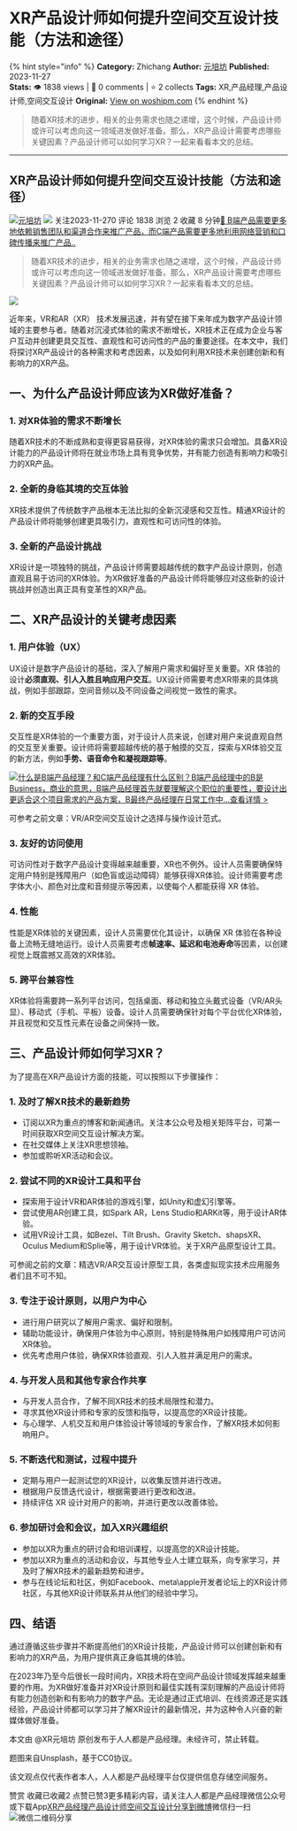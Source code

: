 # XR产品设计师如何提升空间交互设计技能（方法和途径）
{% hint style="info" %}
**Category:** Zhichang
**Author:** [元培坊](https://www.woshipm.com/u/992848)
**Published:** 2023-11-27  
**Stats:** 👁️ 1838 views | 💬 0 comments | ⭐ 2 collects
**Tags:** XR,产品经理,产品设计师,空间交互设计
**Original:** [View on woshipm.com](https://www.woshipm.com/zhichang/5948318.html)
{% endhint %}
> 随着XR技术的进步，相关的业务需求也随之递增，这个时候，产品设计师或许可以考虑向这一领域进发做好准备。那么，XR产品设计需要考虑哪些关键因素？产品设计师可以如何学习XR？一起来看看本文的总结。

---

## XR产品设计师如何提升空间交互设计技能（方法和途径）

[![](https://static.woshipm.com/view/woshipm_api_def_20240807210613_5467.png?imageView2/1/w/72/h/72/q/100)](https://www.woshipm.com/u/992848)[元培坊](https://www.woshipm.com/u/992848) ![](https://static.woshipm.com/tag/1101_1@2x.png) 关注2023-11-270 评论 1838 浏览 2 收藏 8 分钟[🔗 B端产品需要更多地依赖销售团队和渠道合作来推广产品，而C端产品需要更多地利用网络营销和口碑传播来推广产品..](https://ke.qidianla.com/courses/bcpm)

> 随着XR技术的进步，相关的业务需求也随之递增，这个时候，产品设计师或许可以考虑向这一领域进发做好准备。那么，XR产品设计需要考虑哪些关键因素？产品设计师可以如何学习XR？一起来看看本文的总结。

![](https://image.woshipm.com/2023/04/13/077fa3ba-d9de-11ed-8fc2-00163e0b5ff3.jpg)

近年来，VR和AR（XR） 技术发展迅速，并有望在接下来年成为数字产品设计领域的主要参与者。随着对沉浸式体验的需求不断增长，XR技术正在成为企业与客户互动并创建更具交互性、直观性和可访问性的产品的重要途径。在本文中，我们将探讨XR产品设计的各种需求和考虑因素，以及如何利用XR技术来创建创新和有影响力的XR产品。

## 一、为什么产品设计师应该为XR做好准备？

### 1\. 对XR体验的需求不断增长

随着XR技术的不断成熟和变得更容易获得，对XR体验的需求只会增加。具备XR设计能力的产品设计师将在就业市场上具有竞争优势，并有能力创造有影响力和吸引力的XR产品。

### 2\. 全新的身临其境的交互体验

XR技术提供了传统数字产品根本无法比拟的全新沉浸感和交互性。精通XR设计的产品设计师将能够创建更具吸引力，直观性和可访问性的体验。

### 3\. 全新的产品设计挑战

XR设计是一项独特的挑战，产品设计师需要超越传统的数字产品设计原则，创造直观且易于访问的XR体验。为XR做好准备的产品设计师将能够应对这些新的设计挑战并创造出真正具有变革性的XR产品。

## 二、XR产品设计的关键考虑因素

### 1\. 用户体验（UX）

UX设计是数字产品设计的基础，深入了解用户需求和偏好至关重要。XR 体验的设计**必须直观、引人入胜且响应用户交互**。UX设计师需要考虑XR带来的具体挑战，例如手部跟踪，空间音频以及不同设备之间视觉一致性的需求。

### 2\. 新的交互手段

交互性是XR体验的一个重要方面，对于设计人员来说，创建对用户来说直观自然的交互至关重要。设计师将需要超越传统的基于触摸的交互，探索与XR体验交互的新方法，例如**手势、语音命令和凝视跟踪等**。

[![](https://image.woshipm.com/2023/07/27/6f50fd24-2c7f-11ee-875d-00163e0b5ff3.png)什么是B端产品经理？和C端产品经理有什么区别？B端产品经理中的B是Business，商业的意思，B端产品经理首先就要理解这个职位的重要性，要设计出更适合这个项目需求的产品方案，B最终产品经理在日常工作中...查看详情 >](https://ke.qidianla.com/courses/bcpm)

可参考之前文章：VR/AR空间交互设计之选择与操作设计范式。

### 3\. 友好的访问使用

可访问性对于数字产品设计变得越来越重要，XR也不例外。设计人员需要确保特定用户特别是残障用户（如色盲或运动障碍）能够获得XR体验。设计师需要考虑字体大小、颜色对比度和音频提示等因素，以使每个人都能获得 XR 体验。

### 4\. 性能

性能是XR体验的关键因素，设计人员需要优化其设计，以确保 XR 体验在各种设备上流畅无缝地运行。设计人员需要考虑**帧速率、延迟和电池寿命**等因素，以创建视觉上既震撼又高效的XR体验。

### 5\. 跨平台兼容性

XR体验将需要跨一系列平台访问，包括桌面、移动和独立头戴式设备（VR/AR头显）、移动式（手机、平板）设备。设计人员需要确保针对每个平台优化XR体验，并且视觉和交互性元素在设备之间保持一致。

## 三、产品设计师如何学习XR？

为了提高在XR产品设计方面的技能，可以按照以下步骤操作：

### 1\. 及时了解XR技术的最新趋势

*   订阅以XR为重点的博客和新闻通讯。关注本公众号及相关矩阵平台，可第一时间获取XR空间交互设计解决方案。
*   在社交媒体上关注XR思想领袖。
*   参加或聆听XR活动和会议。

### 2\. 尝试不同的XR设计工具和平台

*   探索用于设计VR和AR体验的游戏引擎，如Unity和虚幻引擎等。
*   尝试使用AR创建工具，如Spark AR，Lens Studio和ARKit等，用于设计AR体验。
*   试用VR设计工具，如Bezel、Tilt Brush、Gravity Sketch、shapsXR、Oculus Medium和Splie等，用于设计VR体验。关于XR产品原型设计工具。

可参阅之前的文章：精选VR/AR交互设计原型工具，各类虚拟现实技术应用服务者们且不可不知。

### 3\. 专注于设计原则，以用户为中心

*   进行用户研究以了解用户需求、偏好和限制。
*   辅助功能设计，确保用户体验为中心原则，特别是特殊用户如残障用户可访问XR体验。
*   优先考虑用户体验，确保XR体验直观、引人入胜并满足用户的需求。

### 4\. 与开发人员和其他专家合作共享

*   与开发人员合作，了解不同XR技术的技术局限性和潜力。
*   寻求其他XR设计师和专家的反馈和指导，以提高您的XR设计技能。
*   与心理学、人机交互和用户体验设计等领域的专家合作，了解XR技术如何影响用户。

### 5\. 不断迭代和测试，过程中提升

*   定期与用户一起测试您的XR设计，以收集反馈并进行改进。
*   根据用户反馈迭代设计，根据需要进行更改和改进。
*   持续评估 XR 设计对用户的影响，并进行更改以改善体验。

### 6\. 参加研讨会和会议，加入XR兴趣组织

*   参加以XR为重点的研讨会和培训课程，以提高您的XR设计技能。
*   参加以XR为重点的活动和会议，与其他专业人士建立联系，向专家学习，并及时了解XR技术的最新趋势和进步。
*   参与在线论坛和社区，例如Facebook、meta\\apple开发者论坛上的XR设计师社区，与其他XR设计师联系并从他们的经验中学习。

## 四、结语

通过遵循这些步骤并不断提高他们的XR设计技能，产品设计师可以创建创新和有影响力的XR产品，为用户提供真正身临其境的体验。

在2023年乃至今后很长一段时间内，XR技术将在空间产品设计领域发挥越来越重要的作用。为XR做好准备并对XR设计原则和最佳实践有深刻理解的产品设计师将有能力创造创新和有影响力的数字产品。无论是通过正式培训、在线资源还是实践经验，产品设计师都可以学习并了解XR设计的最新情况，并为这种令人兴奋的新媒体做好准备。

本文由 @XR元培坊 原创发布于人人都是产品经理。未经许可，禁止转载。

题图来自Unsplash，基于CC0协议。

该文观点仅代表作者本人，人人都是产品经理平台仅提供信息存储空间服务。

赞赏 收藏已收藏2 点赞已赞3更多精彩内容，请关注人人都是产品经理微信公众号或下载App[XR](https://www.woshipm.com/tag/xr)[产品经理](https://www.woshipm.com/tag/pmd)[产品设计师](https://www.woshipm.com/tag/%e4%ba%a7%e5%93%81%e8%ae%be%e8%ae%a1%e5%b8%88)[空间交互设计](https://www.woshipm.com/tag/%e7%a9%ba%e9%97%b4%e4%ba%a4%e4%ba%92%e8%ae%be%e8%ae%a1)[分享到微博](https://service.weibo.com/share/share.php?appkey=2775287854&title=XR产品设计师如何提升空间交互设计技能（方法和途径）&url=https://www.woshipm.com/zhichang/5948318.html&pic=https://image.woshipm.com/2023/04/13/077fa3ba-d9de-11ed-8fc2-00163e0b5ff3.jpg)微信扫一扫![微信二维码](https://api.pwmqr.com/qrcode/create/?url=https://www.woshipm.com/zhichang/5948318.html)分享